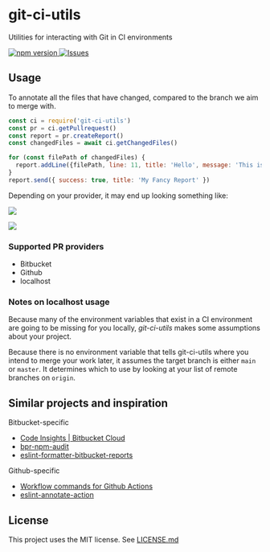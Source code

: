 # git-ci-utils

Utilities for interacting with Git in CI environments

[ ![npm version](https://img.shields.io/npm/v/git-ci-utils.svg?style=flat) ](https://npmjs.org/package/git-ci-utils "View this project on npm") [ ![Issues](https://img.shields.io/github/issues/Sleavely/git-ci-utils.svg) ](https://github.com/Sleavely/git-ci-utils/issues)

## Usage

To annotate all the files that have changed, compared to the branch we aim to merge with.

```js
const ci = require('git-ci-utils')
const pr = ci.getPullrequest()
const report = pr.createReport()
const changedFiles = await ci.getChangedFiles()

for (const filePath of changedFiles) {
  report.addLine({filePath, line: 11, title: 'Hello', message: 'This is fun' })
}
report.send({ success: true, title: 'My Fancy Report' })
```

Depending on your provider, it may end up looking something like:

![](https://i.imgur.com/Hu7pTAl.png)

![](https://i.imgur.com/MLG7L6v.png)

### Supported PR providers

* Bitbucket
* Github
* localhost

### Notes on localhost usage

Because many of the environment variables that exist in a CI environment are going to be missing for you locally, _git-ci-utils_ makes some assumptions about your project.

Because there is no environment variable that tells git-ci-utils where you intend to merge your work later, it assumes the target branch is either `main` or `master`. It determines which to use by looking at your list of remote branches on `origin`.

## Similar projects and inspiration

Bitbucket-specific

* [Code Insights | Bitbucket Cloud](https://support.atlassian.com/bitbucket-cloud/docs/code-insights/)
* [bpr-npm-audit](https://github.com/saibotsivad/bpr-npm-audit)
* [eslint-formatter-bitbucket-reports](https://github.com/spartez/eslint-formatter-bitbucket-reports)

Github-specific

* [Workflow commands for Github Actions](https://docs.github.com/en/actions/using-workflows/workflow-commands-for-github-actions#example-creating-an-annotation-for-an-error)
* [eslint-annotate-action](https://github.com/ataylorme/eslint-annotate-action)

## License

This project uses the MIT license. See [LICENSE.md](./LICENSE.md)
